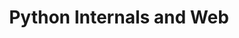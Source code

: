 ---
credit:
- Ian Klatzco
featured: false
recording: ''
slides: python_internals_and_web.pdf
tags:
- Python Internals
- Javascript debugger, inspect element
- Circumventing textsheet.com annoyances
time_close: ''
time_start: 2019-02-08T02:15:00.000000Z
title: Python Internals and Web
week_number: 2
---